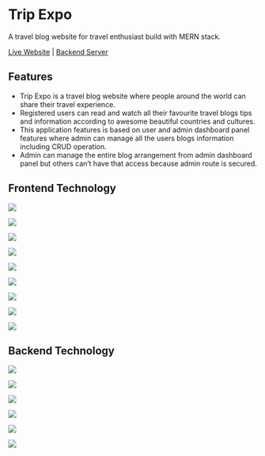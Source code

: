 # Trip Expo

A travel blog website for travel enthusiast build with MERN stack.

[Live Website](https://trip-expo.netlify.app/) | [Backend Server](https://github.com/Assignments-beginner/trip_server)

## Features

- Trip Expo is a travel blog website where people around the world can share their travel experience.
- Registered users can read and watch all their favourite travel blogs tips and information according to
awesome beautiful countries and cultures.
- This application features is based on user and admin dashboard panel features where admin can
manage all the users blogs information including CRUD operation.
- Admin can manage the entire blog arrangement from admin dashboard panel but others can’t have that access because admin
route is secured.

## Frontend Technology

![](https://img.shields.io/badge/React_js-16181D?style=for-the-badge&logo=react&logoColor=61DAFB)

![](https://img.shields.io/badge/bootstrap-7952B3?style=for-the-badge&logo=bootstrap&logoColor=white)

![](https://img.shields.io/badge/react_router-black?style=for-the-badge&logo=reactrouter&logoColor=red)

![](https://img.shields.io/badge/Google_firebase-F76400?style=for-the-badge&logo=firebase&logoColor=F7F700)

![](https://img.shields.io/badge/fontawesome-183153?style=for-the-badge&logo=fontawesome&logoColor=skyblue)

![](https://img.shields.io/badge/react_hook_form-081229?style=for-the-badge&logo=react-hook-form&logoColor=pink)

![](https://img.shields.io/badge/sweetalert_2-FDCC80?style=for-the-badge&logo=sweetalert2&logoColor=pink)

![](https://img.shields.io/badge/axios-373747?style=for-the-badge&logo=axios.js&logoColor=skyblue)

![](https://img.shields.io/badge/netlify-081569?style=for-the-badge&logo=netlify&logoColor=5CEBDF)

## Backend Technology

![](https://img.shields.io/badge/node_js-233056?style=for-the-badge&logo=node.js&logoColor=green)

![](https://img.shields.io/badge/express_js-233056?style=for-the-badge&logo=express&logoColor=blue)

![](https://img.shields.io/badge/MongoDB-darkgreen?style=for-the-badge&logo=mongodb&logoColor=white)

![](https://img.shields.io/badge/Google_firebase-F76400?style=for-the-badge&logo=firebase&logoColor=F7F700)

![](https://img.shields.io/badge/stripe-B657CF?style=for-the-badge&logo=stripe&logoColor=white)

![](https://img.shields.io/badge/heroku-79589F?style=for-the-badge&logo=heroku&logoColor=white)

